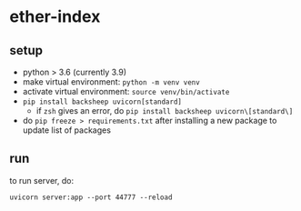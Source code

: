 # ether-index

## setup

- python > 3.6 (currently 3.9)
- make virtual environment: `python -m venv venv`
- activate virtual environment: `source venv/bin/activate`
- `pip install backsheep uvicorn[standard]`
  - if `zsh` gives an error, do `pip install backsheep uvicorn\[standard\]`
- do `pip freeze > requirements.txt` after installing a new package to update list of packages

## run

to run server, do:

```
uvicorn server:app --port 44777 --reload
```
